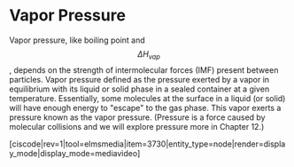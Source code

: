 <div style="float:right;margin:auto"><ebook-button title="Vapor Pressure" link="https://genchem.science.psu.edu/13-3-vapor-pressure"></ebook-button></div>



# Vapor Pressure

Vapor pressure, like boiling point and $$\Delta H_{vap}$$, depends on the strength of intermolecular forces (IMF) present between particles.  Vapor pressure defined as the pressure exerted by a vapor in equilibrium with its liquid or solid phase in a sealed container at a given temperature.  Essentially, some molecules at the surface in a liquid (or solid) will have enough energy to "escape" to the gas phase.  This vapor exerts a pressure known as the vapor pressure.  (Pressure is a force caused by molecular collisions and we will explore pressure more in Chapter 12.)

[ciscode|rev=1|tool=elmsmedia|item=3730|entity_type=node|render=display_mode|display_mode=mediavideo]